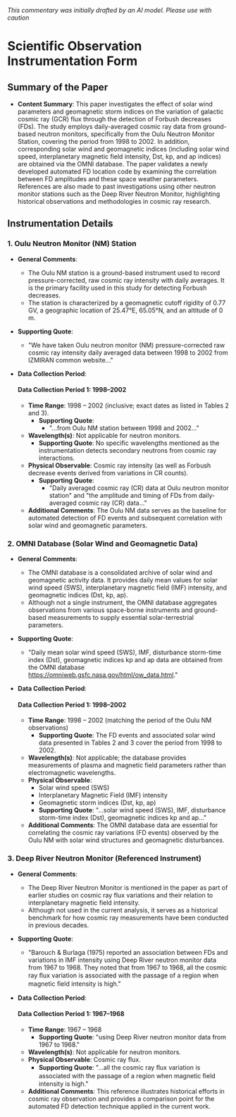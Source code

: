 _This commentary was initially drafted by an AI model. Please use with caution_

# Scientific Observation Instrumentation Form

## Summary of the Paper
- **Content Summary**: This paper investigates the effect of solar wind parameters and geomagnetic storm indices on the variation of galactic cosmic ray (GCR) flux through the detection of Forbush decreases (FDs). The study employs daily-averaged cosmic ray data from ground-based neutron monitors, specifically from the Oulu Neutron Monitor Station, covering the period from 1998 to 2002. In addition, corresponding solar wind and geomagnetic indices (including solar wind speed, interplanetary magnetic field intensity, Dst, kp, and ap indices) are obtained via the OMNI database. The paper validates a newly developed automated FD location code by examining the correlation between FD amplitudes and these space weather parameters. References are also made to past investigations using other neutron monitor stations such as the Deep River Neutron Monitor, highlighting historical observations and methodologies in cosmic ray research.

## Instrumentation Details

### 1. Oulu Neutron Monitor (NM) Station
- **General Comments**:
   - The Oulu NM station is a ground-based instrument used to record pressure-corrected, raw cosmic ray intensity with daily averages. It is the primary facility used in this study for detecting Forbush decreases.
   - The station is characterized by a geomagnetic cutoff rigidity of 0.77 GV, a geographic location of 25.47°E, 65.05°N, and an altitude of 0 m.
- **Supporting Quote**: 
   - "We have taken Oulu neutron monitor (NM) pressure-corrected raw cosmic ray intensity daily averaged data between 1998 to 2002 from IZMIRAN common website..."
- **Data Collection Period**:
  
  #### Data Collection Period 1: 1998–2002
  - **Time Range**: 1998 – 2002 (inclusive; exact dates as listed in Tables 2 and 3).
     - **Supporting Quote**: 
        - "...from Oulu NM station between 1998 and 2002..."
  - **Wavelength(s)**: Not applicable for neutron monitors.
     - **Supporting Quote**: No specific wavelengths mentioned as the instrumentation detects secondary neutrons from cosmic ray interactions.
  - **Physical Observable**: Cosmic ray intensity (as well as Forbush decrease events derived from variations in CR counts).
     - **Supporting Quote**: 
        - "Daily averaged cosmic ray (CR) data at Oulu neutron monitor station" and "the amplitude and timing of FDs from daily-averaged cosmic ray (CR) data..."
  - **Additional Comments**: The Oulu NM data serves as the baseline for automated detection of FD events and subsequent correlation with solar wind and geomagnetic parameters.

### 2. OMNI Database (Solar Wind and Geomagnetic Data)
- **General Comments**:
   - The OMNI database is a consolidated archive of solar wind and geomagnetic activity data. It provides daily mean values for solar wind speed (SWS), interplanetary magnetic field (IMF) intensity, and geomagnetic indices (Dst, kp, ap).
   - Although not a single instrument, the OMNI database aggregates observations from various space-borne instruments and ground-based measurements to supply essential solar-terrestrial parameters.
- **Supporting Quote**:
   - "Daily mean solar wind speed (SWS), IMF, disturbance storm-time index (Dst), geomagnetic indices kp and ap data are obtained from the OMNI database https://omniweb.gsfc.nasa.gov/html/ow_data.html."
- **Data Collection Period**:
  
  #### Data Collection Period 1: 1998–2002
  - **Time Range**: 1998 – 2002 (matching the period of the Oulu NM observations)
     - **Supporting Quote**: The FD events and associated solar wind data presented in Tables 2 and 3 cover the period from 1998 to 2002.
  - **Wavelength(s)**: Not applicable; the database provides measurements of plasma and magnetic field parameters rather than electromagnetic wavelengths.
  - **Physical Observable**: 
     - Solar wind speed (SWS)
     - Interplanetary Magnetic Field (IMF) intensity 
     - Geomagnetic storm indices (Dst, kp, ap)
     - **Supporting Quote**: "...solar wind speed (SWS), IMF, disturbance storm-time index (Dst), geomagnetic indices kp and ap..."
  - **Additional Comments**: The OMNI database data are essential for correlating the cosmic ray variations (FD events) observed by the Oulu NM with solar wind structures and geomagnetic disturbances.

### 3. Deep River Neutron Monitor (Referenced Instrument)
- **General Comments**:
   - The Deep River Neutron Monitor is mentioned in the paper as part of earlier studies on cosmic ray flux variations and their relation to interplanetary magnetic field intensity.
   - Although not used in the current analysis, it serves as a historical benchmark for how cosmic ray measurements have been conducted in previous decades.
- **Supporting Quote**:
   - "Barouch & Burlaga (1975) reported an association between FDs and variations in IMF intensity using Deep River neutron monitor data from 1967 to 1968. They noted that from 1967 to 1968, all the cosmic ray ﬂux variation is associated with the passage of a region when magnetic ﬁeld intensity is high."
- **Data Collection Period**:
  
  #### Data Collection Period 1: 1967–1968
  - **Time Range**: 1967 – 1968
     - **Supporting Quote**: "using Deep River neutron monitor data from 1967 to 1968."
  - **Wavelength(s)**: Not applicable for neutron monitors.
  - **Physical Observable**: Cosmic ray flux.
     - **Supporting Quote**: "...all the cosmic ray ﬂux variation is associated with the passage of a region when magnetic ﬁeld intensity is high."
  - **Additional Comments**: This reference illustrates historical efforts in cosmic ray observation and provides a comparison point for the automated FD detection technique applied in the current work.
